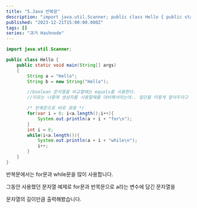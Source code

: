 ```yaml
---
title: "5.Java 반복문"
description: "import java.util.Scanner; public class Hello { public static void main(String[] args) { String a = \"Hello\"; String b = new String(\"Hello\"); //boolean 문자열을 비교할때는 equals를 사용한다. //이유는 나중에 생성자를 사용할때를 대비해서라는데.. 일단..."
published: "2023-12-21T15:00:00.000Z"
tags: []
series: "과거 Hashnode"
---
```


```java
import java.util.Scanner;

public class Hello {
    public static void main(String[] args)
    {
        String a = "Hello";
        String b = new String("Hello");

        //boolean 문자열을 비교할때는 equals를 사용한다.
        //이유는 나중에 생성자를 사용할때를 대비해서라는데.. 일단을 이렇게 알아두라고 하심 - 생활코딩

        /* 반복문으로 바로 응용 */
        for(var i = 0; i<a.length();i++){
            System.out.println(a + i + "for\n");
        }
        int i = 0;
        while(i<a.length()){
            System.out.println(a + i + "while\n");
            i++;
        }
    }
}
```

반복문에서는 for문과 while문을 많이 사용합니다.

그동안 사용했던 문자열 예제로 for문과 반목문으로 a라는 변수에 담긴 문자열을

문자열의 길이만큼 출력해봤습니다.